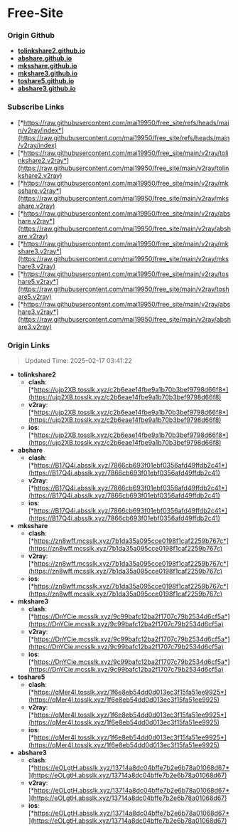 # Free-Site

### Origin Github

- [**tolinkshare2.github.io**](https://github.com/tolinkshare2/tolinkshare2.github.io)
- [**abshare.github.io**](https://github.com/abshare/abshare.github.io)
- [**mksshare.github.io**](https://github.com/mksshare/mksshare.github.io)
- [**mkshare3.github.io**](https://github.com/mkshare3/mkshare3.github.io)
- [**toshare5.github.io**](https://github.com/toshare5/toshare5.github.io)
- [**abshare3.github.io**](https://github.com/abshare3/abshare3.github.io)

### Subscribe Links

- [*https://raw.githubusercontent.com/mai19950/free_site/refs/heads/main/v2ray/index*](https://raw.githubusercontent.com/mai19950/free_site/refs/heads/main/v2ray/index)
- [*https://raw.githubusercontent.com/mai19950/free_site/main/v2ray/tolinkshare2.v2ray*](https://raw.githubusercontent.com/mai19950/free_site/main/v2ray/tolinkshare2.v2ray)
- [*https://raw.githubusercontent.com/mai19950/free_site/main/v2ray/mksshare.v2ray*](https://raw.githubusercontent.com/mai19950/free_site/main/v2ray/mksshare.v2ray)
- [*https://raw.githubusercontent.com/mai19950/free_site/main/v2ray/abshare.v2ray*](https://raw.githubusercontent.com/mai19950/free_site/main/v2ray/abshare.v2ray)
- [*https://raw.githubusercontent.com/mai19950/free_site/main/v2ray/mkshare3.v2ray*](https://raw.githubusercontent.com/mai19950/free_site/main/v2ray/mkshare3.v2ray)
- [*https://raw.githubusercontent.com/mai19950/free_site/main/v2ray/toshare5.v2ray*](https://raw.githubusercontent.com/mai19950/free_site/main/v2ray/toshare5.v2ray)
- [*https://raw.githubusercontent.com/mai19950/free_site/main/v2ray/abshare3.v2ray*](https://raw.githubusercontent.com/mai19950/free_site/main/v2ray/abshare3.v2ray)

### Origin Links

> Updated Time: 2025-02-17 03:41:22

- **tolinkshare2**
  - **clash**: [*https://ujp2XB.tosslk.xyz/c2b6eae14fbe9a1b70b3bef9798d66f8*](https://ujp2XB.tosslk.xyz/c2b6eae14fbe9a1b70b3bef9798d66f8)
  - **v2ray**: [*https://ujp2XB.tosslk.xyz/c2b6eae14fbe9a1b70b3bef9798d66f8*](https://ujp2XB.tosslk.xyz/c2b6eae14fbe9a1b70b3bef9798d66f8)
  - **ios**: [*https://ujp2XB.tosslk.xyz/c2b6eae14fbe9a1b70b3bef9798d66f8*](https://ujp2XB.tosslk.xyz/c2b6eae14fbe9a1b70b3bef9798d66f8)
- **abshare**
  - **clash**: [*https://B17Q4i.absslk.xyz/7866cb693f01ebf0356afd49ffdb2c41*](https://B17Q4i.absslk.xyz/7866cb693f01ebf0356afd49ffdb2c41)
  - **v2ray**: [*https://B17Q4i.absslk.xyz/7866cb693f01ebf0356afd49ffdb2c41*](https://B17Q4i.absslk.xyz/7866cb693f01ebf0356afd49ffdb2c41)
  - **ios**: [*https://B17Q4i.absslk.xyz/7866cb693f01ebf0356afd49ffdb2c41*](https://B17Q4i.absslk.xyz/7866cb693f01ebf0356afd49ffdb2c41)
- **mksshare**
  - **clash**: [*https://zn8wff.mcsslk.xyz/7b1da35a095cce0198f1caf2259b767c*](https://zn8wff.mcsslk.xyz/7b1da35a095cce0198f1caf2259b767c)
  - **v2ray**: [*https://zn8wff.mcsslk.xyz/7b1da35a095cce0198f1caf2259b767c*](https://zn8wff.mcsslk.xyz/7b1da35a095cce0198f1caf2259b767c)
  - **ios**: [*https://zn8wff.mcsslk.xyz/7b1da35a095cce0198f1caf2259b767c*](https://zn8wff.mcsslk.xyz/7b1da35a095cce0198f1caf2259b767c)
- **mkshare3**
  - **clash**: [*https://DnYCie.mcsslk.xyz/9c99bafc12ba2f1707c79b2534d6cf5a*](https://DnYCie.mcsslk.xyz/9c99bafc12ba2f1707c79b2534d6cf5a)
  - **v2ray**: [*https://DnYCie.mcsslk.xyz/9c99bafc12ba2f1707c79b2534d6cf5a*](https://DnYCie.mcsslk.xyz/9c99bafc12ba2f1707c79b2534d6cf5a)
  - **ios**: [*https://DnYCie.mcsslk.xyz/9c99bafc12ba2f1707c79b2534d6cf5a*](https://DnYCie.mcsslk.xyz/9c99bafc12ba2f1707c79b2534d6cf5a)
- **toshare5**
  - **clash**: [*https://qMer4I.tosslk.xyz/1f6e8eb54dd0d013ec3f15fa51ee9925*](https://qMer4I.tosslk.xyz/1f6e8eb54dd0d013ec3f15fa51ee9925)
  - **v2ray**: [*https://qMer4I.tosslk.xyz/1f6e8eb54dd0d013ec3f15fa51ee9925*](https://qMer4I.tosslk.xyz/1f6e8eb54dd0d013ec3f15fa51ee9925)
  - **ios**: [*https://qMer4I.tosslk.xyz/1f6e8eb54dd0d013ec3f15fa51ee9925*](https://qMer4I.tosslk.xyz/1f6e8eb54dd0d013ec3f15fa51ee9925)
- **abshare3**
  - **clash**: [*https://eOLgtH.absslk.xyz/13714a8dc04bffe7b2e6b78a01068d67*](https://eOLgtH.absslk.xyz/13714a8dc04bffe7b2e6b78a01068d67)
  - **v2ray**: [*https://eOLgtH.absslk.xyz/13714a8dc04bffe7b2e6b78a01068d67*](https://eOLgtH.absslk.xyz/13714a8dc04bffe7b2e6b78a01068d67)
  - **ios**: [*https://eOLgtH.absslk.xyz/13714a8dc04bffe7b2e6b78a01068d67*](https://eOLgtH.absslk.xyz/13714a8dc04bffe7b2e6b78a01068d67)
